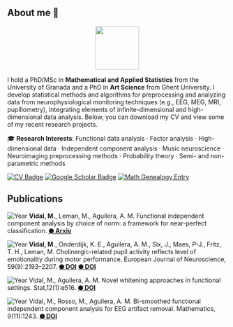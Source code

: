 ## About me 🔭

<div id="header" align="center">
  <img src="https://media.giphy.com/media/M9gbBd9nbDrOTu1Mqx/giphy.gif" width="100"/>
</div>

I hold a PhD/MSc in **Mathematical and Applied Statistics** from the University of Granada and a PhD in **Art Science** from Ghent University. I develop statistical methods and algorithms for preprocessing and analyzing data from neurophysiological monitoring techniques (e.g., EEG, MEG, MRI, pupillometry), integrating elements of infinite-dimensional and high-dimensional data analysis. Below, you can download my CV and view some of my recent research projects.

🎓 **Research Interests**: Functional data analysis · Factor analysis · High-dimensional data · Independent component analysis · Music neuroscience  · Neuroimaging preprocessing methods · Probability theory · Semi- and non-parametric methods

[![CV Badge](https://img.shields.io/badge/View_CV-lightgrey?style=for-the-badge&logo=readme&logoColor=white)](https://nbviewer.org/github/marcvidalbadia/marcvidalbadia.github.io/blob/main/DOCS/cv.pdf)
[![Google Scholar Badge](https://img.shields.io/badge/Google_Scholar-lightgrey?style=for-the-badge&logo=google-scholar&logoColor=white)](https://scholar.google.com/citations?hl=en&user=_uAst7QAAAAJ)
[![Math Genealogy Entry](https://img.shields.io/badge/Math_Genealogy-lightgrey?style=for-the-badge&logo=graduation-cap&logoColor=white)](https://www.mathgenealogy.org/id.php?id=321807)

## Publications
![Year](https://img.shields.io/badge/-2024-grey?style=flat-square&labelColor=grey) **Vidal, M.**, Leman, M., Aguilera, A. M. Functional independent component analysis by choice of norm: a framework for near-perfect classification. **[⬢ Arxiv](https://doi.org/10.1234/example-doi)**

![Year](https://img.shields.io/badge/-2024-grey?style=flat-square&labelColor=grey) **Vidal, M.**, Onderdijk, K. E., Aguilera, A. M., Six, J., Maes, P-J., Fritz, T. H., Leman, M. Cholinergic-related pupil activity reflects level of emotionality during motor performance. European Journal of Neuroscience, 59(9):2193–2207. **[⬢ DOI](https://doi.org/10.1111/ejn.15998)** **[⬢ DOI](https://github.com/marcvidalbadia/pupil-turbulence-removal)** 

![Year](https://img.shields.io/badge/-2022-grey?style=flat-square&labelColor=grey) Vidal, M., Aguilera, A. M. Novel whitening approaches in functional settings. Stat,12(1):e516. **[⬢ DOI](https://doi.org/10.1002/sta4.516)**

![Year](https://img.shields.io/badge/-2021-grey?style=flat-square&labelColor=grey) Vidal, M., Rosso, M., Aguilera, A. M. Bi-smoothed functional independent component analysis for EEG artifact removal. Mathematics, 9(11):1243. **[⬢ DOI](https://doi.org/10.3390/math9111243)**
